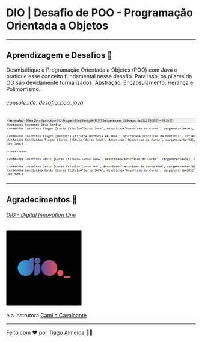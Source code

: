 # DIO | Desafio de POO - Programação Orientada a Objetos

---
## Aprendizagem e Desafios 👊

Desmistifique a Programação Orientada a Objetos (POO) com Java e pratique esse conceito fundamental nesse desafio. Para isso, os pilares da OO são devidamente formalizados: Abstração, Encapsulamento, Herança e Polimorfismo.

###### console_ide: desafio_poo_java
  ![Desafio em POO Java](https://github.com/tiagodalmeida87/desafio-dio-poo/blob/main/desafio-dio-poo/src/img/console_prog.jpg)
  


---
## Agradecimentos 👏

###### [DIO - Digital Innovation One](https://digitalinnovation.one/)
![image](https://github.com/tiagodalmeida87/dio-java-developer/blob/main/img/dio2_imagem.jpg)


e a instrutora [Camila Cavalcante](https://github.com/cami-la)

---

Feito com ❤️ por [Tiago Almeida](https://www.linkedin.com/in/tiagodalmeida87/) 🧑‍💻